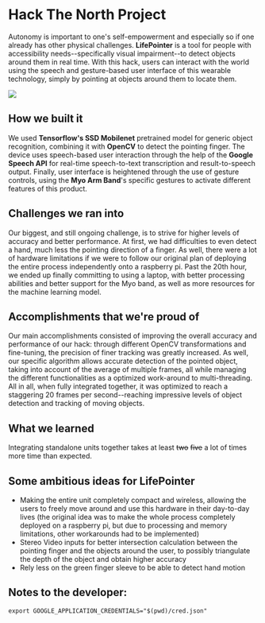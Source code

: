 # Hack The North Project

Autonomy is important to one's self-empowerment and especially so if one already has other physical challenges. **LifePointer** is a tool for people with accessibility needs--specifically visual impairment--to detect objects around them in real time. With this hack, users can interact with the world using the speech and gesture-based user interface of this wearable technology, simply by pointing at objects around them to locate them.

![](demo/hardware-setup.png)

## How we built it
We used **Tensorflow's SSD Mobilenet** pretrained model for generic object recognition, combining it with **OpenCV** to detect the pointing finger. The device uses speech-based user interaction through the help of the **Google Speech API** for real-time speech-to-text transcription and result-to-speech output. Finally, user interface is heightened through the use of gesture controls, using the **Myo Arm Band**'s specific gestures to activate different features of this product.

## Challenges we ran into
Our biggest, and still ongoing challenge, is to strive for higher levels of accuracy and better performance. At first, we had difficulties to even detect a hand, much less the pointing direction of a finger. As well, there were a lot of hardware limitations if we were to follow our original plan of deploying the entire process independently onto a raspberry pi. Past the 20th hour, we ended up finally committing to using a laptop, with better processing abilities and better support for the Myo band, as well as more resources for the machine learning model.

## Accomplishments that we're proud of
Our main accomplishments consisted of improving the overall accuracy and performance of our hack: through different OpenCV transformations and fine-tuning, the precision of finer tracking was greatly increased. As well, our specific algorithm allows accurate detection of the pointed object, taking into account of the average of multiple frames, all while managing the different functionalities as a optimized work-around to multi-threading. All in all, when fully integrated together, it was optimized to reach a staggering 20 frames per second--reaching impressive levels of object detection and tracking of moving objects.

## What we learned
Integrating standalone units together takes at least ~~two~~ ~~five~~ a lot of times more time than expected.

## Some ambitious ideas for LifePointer
- Making the entire unit completely compact and wireless, allowing the users to freely move around and use this hardware in their day-to-day lives (the original idea was to make the whole process completely deployed on a raspberry pi, but due to processing and memory limitations, other workarounds had to be implemented)
- Stereo Video inputs for better intersection calculation between the pointing finger and the objects around the user,  to possibly triangulate the depth of the object and obtain higher accuracy
- Rely less on the green finger sleeve to be able to detect hand motion

## Notes to the developer: 
```
export GOOGLE_APPLICATION_CREDENTIALS="$(pwd)/cred.json"
```

